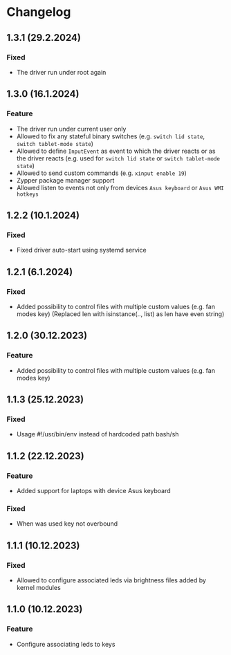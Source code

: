 # Changelog

## 1.3.1 (29.2.2024)

### Fixed

- The driver run under root again

## 1.3.0 (16.1.2024)

### Feature 

- The driver run under current user only
- Allowed to fix any stateful binary switches (e.g. `switch lid state`, `switch tablet-mode state`)
- Allowed to define `InputEvent` as event to which the driver reacts or as the driver reacts (e.g. used for `switch lid state` or `switch tablet-mode state`)
- Allowed to send custom commands (e.g. `xinput enable 19`)
- Zypper package manager support
- Allowed listen to events not only from devices `Asus keyboard` or `Asus WMI hotkeys`

## 1.2.2 (10.1.2024)

### Fixed

- Fixed driver auto-start using systemd service

## 1.2.1 (6.1.2024)

### Fixed

- Added possibility to control files with multiple custom values (e.g. fan modes key) (Replaced len with isinstance(.., list) as len have even string)

## 1.2.0 (30.12.2023)

### Feature

- Added possibility to control files with multiple custom values (e.g. fan modes key)

## 1.1.3 (25.12.2023)

### Fixed

- Usage #!/usr/bin/env instead of hardcoded path bash/sh 

## 1.1.2 (22.12.2023)

### Feature

- Added support for laptops with device Asus keyboard 

### Fixed

- When was used key not overbound 

## 1.1.1 (10.12.2023)

### Fixed

- Allowed to configure associated leds via brightness files added by kernel modules

## 1.1.0 (10.12.2023)

### Feature

- Configure associating leds to keys
